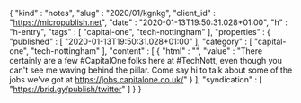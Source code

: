 {
  "kind" : "notes",
  "slug" : "2020/01/kgnkg",
  "client_id" : "https://micropublish.net",
  "date" : "2020-01-13T19:50:31.028+01:00",
  "h" : "h-entry",
  "tags" : [ "capital-one", "tech-nottingham" ],
  "properties" : {
    "published" : [ "2020-01-13T19:50:31.028+01:00" ],
    "category" : [ "capital-one", "tech-nottingham" ],
    "content" : [ {
      "html" : "",
      "value" : "There certainly are a few #CapitalOne folks here at #TechNott, even though you can't see me waving behind the pillar. Come say hi to talk about some of the jobs we've got at https://jobs.capitalone.co.uk/"
    } ],
    "syndication" : [ "https://brid.gy/publish/twitter" ]
  }
}
